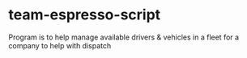 # team-espresso-script
Program is to help manage available drivers & vehicles in a fleet for a company to help with dispatch
